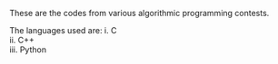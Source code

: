 These are the codes from various algorithmic programming contests. 

The languages used are:
i. C  
ii. C++  
iii. Python  
